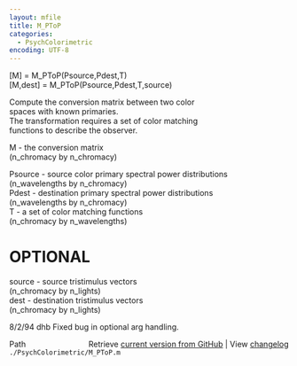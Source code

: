 ```yaml
---
layout: mfile
title: M_PToP
categories:
  - PsychColorimetric
encoding: UTF-8
---
```


[M] = M\_PToP(Psource,Pdest,T)  
[M,dest] = M\_PToP(Psource,Pdest,T,source)  

Compute the conversion matrix between two color  
spaces with known primaries.  
The transformation requires a set of color matching  
functions to describe the observer.  

M - the conversion matrix  
 (n\_chromacy by n\_chromacy)  

Psource - source color primary spectral power distributions  
  (n\_wavelengths by n\_chromacy)  
Pdest - destination primary spectral power distributions  
  (n\_wavelengths by n\_chromacy)  
T - a set of color matching functions  
  (n\_chromacy by n\_wavelengths)  

# OPTIONAL  
source - source tristimulus vectors  
 (n\_chromacy by n\_lights)  
dest - destination tristimulus vectors  
 (n\_chromacy by n\_lights)  

8/2/94      dhb     Fixed bug in optional arg handling.  


<div class="code_header" style="text-align:right;">
  <span style="float:left;">Path&nbsp;&nbsp;</span> <span class="counter">Retrieve <a href=
  "https://raw.github.com/Psychtoolbox-3/Psychtoolbox-3/beta/./PsychColorimetric/M_PToP.m">current version from GitHub</a> | View <a href=
  "https://github.com/Psychtoolbox-3/Psychtoolbox-3/commits/beta/./PsychColorimetric/M_PToP.m">changelog</a></span>
</div>
<div class="code">
  <code>./PsychColorimetric/M_PToP.m</code>
</div>
